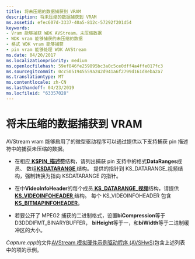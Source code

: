 ```yaml
---
title: 将未压缩的数据捕获到 VRAM
description: 将未压缩的数据捕获到 VRAM
ms.assetid: efec607d-3337-40a5-812c-57292f201d54
keywords:
- Vram 能够捕获 WDK AVStream，未压缩数据
- WDK vram 能够捕获的未压缩的数据
- 格式 WDK vram 能够捕获
- pin vram 能够处理 WDK AVStream
ms.date: 04/20/2017
ms.localizationpriority: medium
ms.openlocfilehash: 59ef846fe259895bc3a0c5ce0dff4a4ffe017fc3
ms.sourcegitcommit: 0cc5051945559a242d941a6f2799d161d8eba2a7
ms.translationtype: MT
ms.contentlocale: zh-CN
ms.lasthandoff: 04/23/2019
ms.locfileid: "63357028"
---
```

# <a name="capturing-uncompressed-data-to-vram"></a>将未压缩的数据捕获到 VRAM


AVStream vram 能够启用了的微型驱动程序可以通过提供以下支持捕获 pin 描述符中的捕获未压缩的数据。

-   在相应[ **KSPIN\_描述符**](https://msdn.microsoft.com/library/windows/hardware/ff563533)结构，请列出捕获 pin 支持中的格式**DataRanges**成员、 数组[**KSDATARANGE** ](https://msdn.microsoft.com/library/windows/hardware/ff561658)结构。 提供的指针到 KS\_DATARANGE\_视频结构，强制转换为指向 KSDATARANGE 的指针。

-   在中**VideoInfoHeader**的每个成员[ **KS\_DATARANGE\_视频**](https://msdn.microsoft.com/library/windows/hardware/ff567628)结构，请提供[ **KS\_VIDEOINFOHEADER** ](https://msdn.microsoft.com/library/windows/hardware/ff567700)结构。 每个 KS\_VIDEOINFOHEADER 包含[ **KS\_BITMAPINFOHEADER**](https://msdn.microsoft.com/library/windows/hardware/ff567305)。

-   若要公开了 MPEG2 捕获的二进制格式，设置**biCompression**等于 D3DDDIFMT\_BINARYBUFFER， **biHeight**等于一，和**biWidth**等于二进制缓冲区的大小。

*Capture.cpp*的文件[AVStream 模拟硬件示例驱动程序 (AVSHwS)](https://go.microsoft.com/fwlink/p/?linkid=256083)包含上述列表中的项的示例。

 

 




